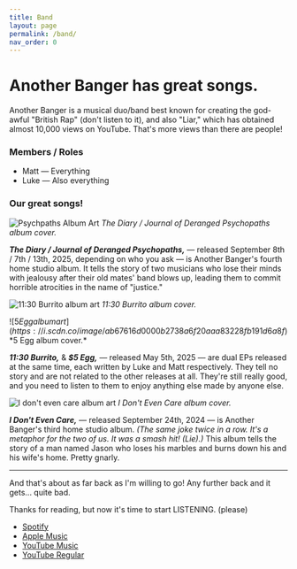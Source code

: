 ```yaml
---
title: Band
layout: page
permalink: /band/
nav_order: 0
---
```


# Another Banger has great songs.

Another Banger is a musical duo/band best known for creating the god-awful "British Rap" (don't listen to it), and also "Liar," which has obtained almost 10,000 views on YouTube. That's more views than there are people!

### Members / Roles

- Matt — Everything
- Luke — Also everything

### Our great songs!

![Psychpaths Album Art](https://i.scdn.co/image/ab67616d0000b273a766a8eee0101da8807e2f1c)
*The Diary / Journal of Deranged Psychopaths album cover.*

**_The Diary / Journal of Deranged Psychopaths,_** — released September 8th / 7th / 13th, 2025, depending on who you ask — is Another Banger's fourth home studio album. It tells the story of two musicians who lose their minds with jealousy after their old mates' band blows up, leading them to commit horrible atrocities in the name of "justice."

![11:30 Burrito album art](https://i.scdn.co/image/ab67616d0000b2734fea10d023094dae1ea777b3)
*11:30 Burrito album cover.*

![$5 Egg album art](https://i.scdn.co/image/ab67616d0000b2738a6f20aaa83228fb191d6a8f)
*$5 Egg album cover.*

**_11:30 Burrito,_** & **_$5 Egg,_** — released May 5th, 2025 — are dual EPs released at the same time, each written by Luke and Matt respectively. They tell no story and are not related to the other releases at all. They're still really good, and you need to listen to them to enjoy anything else made by anyone else.

![I don't even care album art](https://i.scdn.co/image/ab67616d0000b2738c8a5cfc765e9101447f4e48)
*I Don't Even Care album cover.*

**_I Don't Even Care,_** — released September 24th, 2024 — is Another Banger's third home studio album. *(The same joke twice in a row. It's a metaphor for the two of us. It was a smash hit! (Lie).)* This album tells the story of a man named Jason who loses his marbles and burns down his and his wife's home. Pretty gnarly.

---

And that's about as far back as I'm willing to go! Any further back and it gets... quite bad.

Thanks for reading, but now it's time to start LISTENING. (please)

- [Spotify](https://open.spotify.com/artist/0Cjt6ZaCFssn5Wl40zWjll)
- [Apple Music](https://music.apple.com/us/artist/another-banger/1839393328)
- [YouTube Music](https://music.youtube.com/channel/UCBGPdq3kuuy1NrMA8P-7IMg)
- [YouTube Regular](https://www.youtube.com/channel/UCBGPdq3kuuy1NrMA8P-7IMg)
